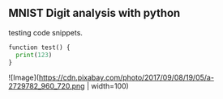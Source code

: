 ## MNIST Digit analysis with python


testing code snippets.
```python
function test() {
  print(123)
}
```

![Image](https://cdn.pixabay.com/photo/2017/09/08/19/05/a-2729782_960_720.png | width=100)


